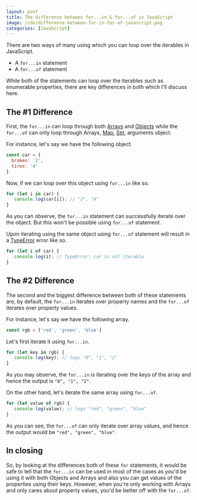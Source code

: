 ```yaml
---
layout: post
title: The difference between for...in & for...of in JavaScript
image: /cdn/difference-between-for-in-for-of-javascript.png
categories: [JavaScript]
---
```


There are two ways of many using which you can loop over the iterables in JavaScript.

- A `for...in` statement
- A `for...of` statement

While both of the statements can loop over the iterables such as enumerable properties, there are key differences in both which I'll discuss here.

## The #1 Difference

First, the `for...in` can loop through both [Arrays](https://developer.mozilla.org/en-US/docs/Web/JavaScript/Reference/Global_Objects/Array) and [Objects](https://developer.mozilla.org/en-US/docs/Web/JavaScript/Reference/Global_Objects/Object) while the `for...of` can only loop through Arrays, [Map](https://developer.mozilla.org/en-US/docs/Web/JavaScript/Reference/Global_Objects/Map), [Set](https://developer.mozilla.org/en-US/docs/Web/JavaScript/Reference/Global_Objects/Set), arguments object. 

For instance, let's say we have the following object.

```js
const car = {
  brakes: '2',
  tires: '4'
}
```

Now, if we can loop over this object using `for...in` like so.

```js
for (let i in car) {
   console.log(car[i]); // "2", "4"
}
```

As you can observe, the `for...in` statement can successfully iterate over the object. But this won't be possible using `for...of` statement.

Upon iterating using the same object using `for...of` statement will result in a [TypeError](https://developer.mozilla.org/en-US/docs/Web/JavaScript/Reference/Global_Objects/TypeError) error like so.

```js
for (let i of car) {
   console.log(i); // TypeError: car is not iterable
}
```

## The #2 Difference

The second and the biggest difference between both of these statements are, by default, the `for...in` iterates over property names and the `for...of` iterates over property values.

For instance, let's say we have the following array.

```js
const rgb = ['red', 'green', 'blue']
```

Let's first iterate it using `for...in`.

```js
for (let key in rgb) {
   console.log(key); // logs "0", "1", "2"
}
```

As you may observe, the `for...in` is iterating over the keys of the array and hence the output is `"0", "1", "2"`.

On the other hand, let's iterate the same array using `for...of`.

```js
for (let value of rgb) {
   console.log(value); // logs "red", "green", "blue"
}
```

As you can see, the `for...of` can only iterate over array values, and hence the output would be `"red", "green", "blue"`.

## In closing

So, by looking at the differences both of these `for` statements, it would be safe to tell that the `for...in` can be used in most of the cases as you'd be using it with both Objects and Arrays and also you can get values of the properties using their keys. However, when you're only working with Arrays and only cares about property values, you'd be better off with the `for...of`. 